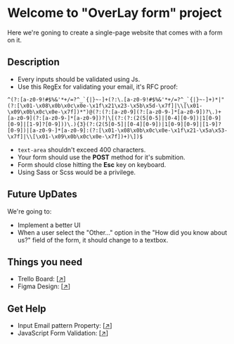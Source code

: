 # Welcome to "OverLay form" project

Here we're goning to create a single-page website that comes with a form on it.

## Description

 - Every inputs should be validated using Js.
 - Use this RegEx for validating your email, it's RFC proof:
 ```
^(?:[a-z0-9!#$%&'*+/=?^_`{|}~-]+(?:\.[a-z0-9!#$%&'*+/=?^_`{|}~-]+)*|"(?:[\x01-\x08\x0b\x0c\x0e-\x1f\x21\x23-\x5b\x5d-\x7f]|\\[\x01-\x09\x0b\x0c\x0e-\x7f])*")@(?:(?:[a-z0-9](?:[a-z0-9-]*[a-z0-9])?\.)+[a-z0-9](?:[a-z0-9-]*[a-z0-9])?|\[(?:(?:(2(5[0-5]|[0-4][0-9])|1[0-9][0-9]|[1-9]?[0-9]))\.){3}(?:(2(5[0-5]|[0-4][0-9])|1[0-9][0-9]|[1-9]?[0-9])|[a-z0-9-]*[a-z0-9]:(?:[\x01-\x08\x0b\x0c\x0e-\x1f\x21-\x5a\x53-\x7f]|\\[\x01-\x09\x0b\x0c\x0e-\x7f])+)\])$
```
 - `text-area` shouldn't exceed 400 characters.
 - Your form should use the **POST** method for it's submition.
 - Form should close hitting the **Esc** key on keyboard.
 - Using Sass or Scss would be a privilege.

## Future UpDates

We're going to:
 - Implement a better UI
 - When a user select the "Other..." option in the "How did you know about us?" field of the form, it should change to a textbox.



## Things you need

 - Trello Board: \[[↗](https://trello.com/b/9cZ6FU8Q/form)\]
 - Figma Design: \[[↗](https://www.figma.com/file/dJXtwV8A7vyD4E16QSZ4NE/overlay-form?node-id=0%3A1)\]

## Get Help

 - Input Email pattern Property: \[[↗](https://www.w3schools.com/jsref/prop_email_pattern.asp)\]
 - JavaScript Form Validation: \[[↗](https://www.w3schools.com/jsref/tryit.asp?filename=tryjsref_email_pattern)\]
